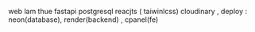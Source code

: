 web lam thue fastapi postgresql reacjts ( taiwinlcss) cloudinary , 
deploy : neon(database), render(backend) , cpanel(fe) 
